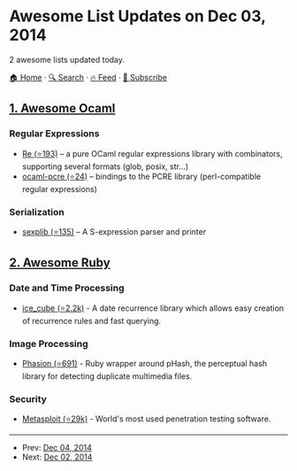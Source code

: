 # Awesome List Updates on Dec 03, 2014

2 awesome lists updated today.

[🏠 Home](/README.md) · [🔍 Search](https://www.trackawesomelist.com/search/) · [🔥 Feed](https://www.trackawesomelist.com/rss.xml) · [📮 Subscribe](https://trackawesomelist.us17.list-manage.com/subscribe?u=d2f0117aa829c83a63ec63c2f&id=36a103854c)



## [1. Awesome Ocaml](/content/ocaml-community/awesome-ocaml/README.md)

### Regular Expressions

*   [Re (⭐193)](https://github.com/ocaml/ocaml-re) – a pure OCaml regular expressions library with combinators, supporting several formats (glob, posix, str...)
*   [ocaml-pcre (⭐24)](https://github.com/mmottl/pcre-ocaml) – bindings to the PCRE library (perl-compatible regular expressions)

### Serialization

*   [sexplib (⭐135)](https://github.com/janestreet/sexplib) – A S-expression parser and printer

## [2. Awesome Ruby](/content/markets/awesome-ruby/README.md)

### Date and Time Processing

*   [ice\_cube (⭐2.2k)](https://github.com/seejohnrun/ice_cube) - A date recurrence library which allows easy creation of recurrence rules and fast querying.

### Image Processing

*   [Phasion (⭐691)](https://github.com/westonplatter/phashion) - Ruby wrapper around pHash, the perceptual hash library for detecting duplicate multimedia files.

### Security

*   [Metasploit (⭐29k)](https://github.com/rapid7/metasploit-framework) - World's most used penetration testing software.

---

- Prev: [Dec 04, 2014](/content/2014/12/04/README.md)
- Next: [Dec 02, 2014](/content/2014/12/02/README.md)